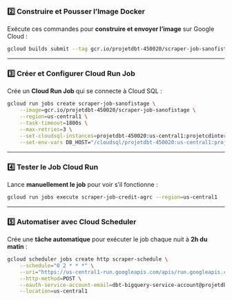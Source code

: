 
### **2️⃣ Construire et Pousser l’Image Docker**
Exécute ces commandes pour **construire et envoyer l’image** sur Google Cloud :
```sh
gcloud builds submit --tag gcr.io/projetdbt-450020/scraper-job-sanofistage
```

---

### **3️⃣ Créer et Configurer Cloud Run Job**
Crée un **Cloud Run Job** qui se connecte à Cloud SQL :
```sh
gcloud run jobs create scraper-job-sanofistage \
    --image=gcr.io/projetdbt-450020/scraper-job-sanofistage \
    --region=us-central1 \
    --task-timeout=1800s \
    --max-retries=3 \
    --set-cloudsql-instances=projetdbt-450020:us-central1:projetcdinterne \
    --set-env-vars DB_HOST="/cloudsql/projetdbt-450020:us-central1:projetcdinterne",DB_NAME="postgres",DB_USER="postgres",DB_PASSWORD="root"
```

---

### **4️⃣ Tester le Job Cloud Run**
Lance **manuellement le job** pour voir s’il fonctionne :
```sh
gcloud run jobs execute scraper-job-credit-agrc --region=us-central1
```

---

### **5️⃣ Automatiser avec Cloud Scheduler**
Crée une **tâche automatique** pour exécuter le job chaque nuit à **2h du matin** :
```sh
gcloud scheduler jobs create http scraper-schedule \
    --schedule="0 2 * * *" \
    --uri="https://us-central1-run.googleapis.com/apis/run.googleapis.com/v1/namespaces/projetdbt-450020/jobs/scraper-job:run" \
    --http-method=POST \
    --oauth-service-account-email=dbt-bigquery-service-account@projetdbt-450020.iam.gserviceaccount.com \
    --location=us-central1
```

